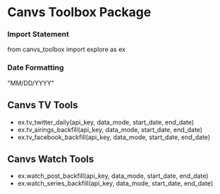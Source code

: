 # Canvs Toolbox Package

### Import Statement
from canvs_toolbox import explore as ex

### Date Formatting
"MM/DD/YYYY" 

## Canvs TV Tools
- ex.tv_twitter_daily(api_key, data_mode, start_date, end_date)
- ex.tv_airings_backfill(api_key, data_mode, start_date, end_date)
- ex.tv_facebook_backfill(api_key, data_mode, start_date, end_date)

## Canvs Watch Tools
- ex.watch_post_backfill(api_key, data_mode, start_date, end_date)
- ex.watch_series_backfill(api_key, data_mode, start_date, end_date)


